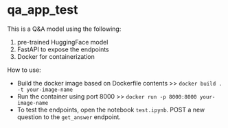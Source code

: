 # qa_app_test
This is a Q&A model using the following: 

1. pre-trained HuggingFace model
2. FastAPI to expose the endpoints
3. Docker for containerization

How to use:
* Build the docker image based on Dockerfile contents >> `docker build . -t your-image-name`
* Run the container using port 8000 >> `docker run -p 8000:8000 your-image-name`
* To test the endpoints, open the notebook `test.ipynb`. POST a new question to the `get_answer` endpoint.